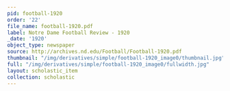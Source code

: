 ```yaml
---
pid: football-1920
order: '22'
file_name: football-1920.pdf
label: Notre Dame Football Review - 1920
_date: '1920'
object_type: newspaper
source: http://archives.nd.edu/Football/Football-1920.pdf
thumbnail: "/img/derivatives/simple/football-1920_image0/thumbnail.jpg"
full: "/img/derivatives/simple/football-1920_image0/fullwidth.jpg"
layout: scholastic_item
collection: scholastic
---
```

